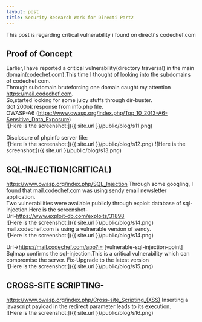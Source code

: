 ```yaml
---
layout: post
title: Security Research Work for Directi Part2
---
```


This post is regarding critical vulnerability i found on directi's codechef.com


## Proof of Concept

Earlier,I have reported a critical vulnerability(directory traversal) in the main domain(codechef.com).This time I thought of looking into the subdomains of codechef.com.<br/>
Through subdomain bruteforcing one domain caught my attention https://mail.codechef.com. <br/>
So,started looking for some juicy stuffs through dir-buster. <br/>
Got 200ok response from info.php file.<br/>
OWASP-A6 (https://www.owasp.org/index.php/Top_10_2013-A6-Sensitive_Data_Exposure) <br/>
![Here is the screenshot:]({{ site.url }}/public/blog/s11.png)

Disclosure of phpinfo server file:<br/>
![Here is the screenshot:]({{ site.url }}/public/blog/s12.png)
![Here is the screenshot:]({{ site.url }}/public/blog/s13.png)

## SQL-INJECTION(CRITICAL) <br/>
https://www.owasp.org/index.php/SQL_Injection
Through some googling, I found that mail.codechef.com was using sendy email newsletter application.<br/>
Two vulnerabilities were available publicly through exploit database of sql-injection.Here is the screenshot-</br>
Url-https://www.exploit-db.com/exploits/31898 <br/>
![Here is the screenshot:]({{ site.url }}/public/blog/s14.png)
mail.codechef.com is using a vulnerable version  of sendy.<br/>
![Here is the screenshot:]({{ site.url }}/public/blog/s14.png)

Url->https://mail.codechef.com/app?i= [vulnerable-sql-injection-point] <br/>
Sqlmap confirms the sql-injection.This is a critical vulnerability which can compromise the server.
Fix-Upgrade to the latest version <br/>
![Here is the screenshot:]({{ site.url }}/public/blog/s15.png)<br/>
## CROSS-SITE SCRIPTING-
https://www.owasp.org/index.php/Cross-site_Scripting_(XSS)
Inserting a javascript payload in the redirect parameter leads to its execution.<br/>
![Here is the screenshot:]({{ site.url }}/public/blog/s16.png)<br/>





